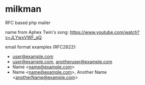# milkman
RFC based php mailer

name from Aphex Twin's song: https://www.youtube.com/watch?v=JLYwxVWF_qQ

email format examples (RFC2822):
- user@example.com
- user@example.com, anotheruser@example.com
- Name &lt;name@example.com&gt;
- Name &lt;name@example.com&gt;, Another Name &lt;anotherName@example.com&gt;
